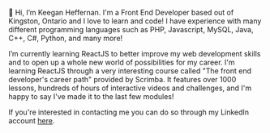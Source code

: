 👋 Hi, I’m Keegan Heffernan. I'm a Front End Developer based out of Kingston, Ontario and I love to learn and code! 
I have experience with many different programming languages such as PHP, Javascript, MySQL, Java, C++, C#, Python, and many more!

I’m currently learning ReactJS to better improve my web development skills and to open up a whole new world of possibilities for my career.
I'm learning ReactJS through a very interesting course called "The front end developer's career path" provided by Scrimba. It features over 1000 lessons,
hundreds of hours of interactive videos and challenges, and I'm happy to say I've made it to the last few modules!

If you're interested in contacting me you can do so through my LinkedIn account <a href="https://www.linkedin.com/in/keegan-heffernan/">here</a>.

